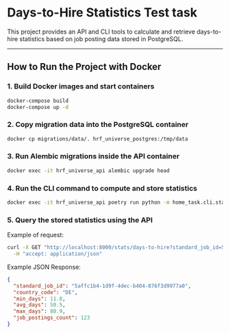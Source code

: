 # Days-to-Hire Statistics Test task

This project provides an API and CLI tools to calculate and retrieve days-to-hire statistics based on job posting data stored in PostgreSQL.

---

## How to Run the Project with Docker

### 1. Build Docker images and start containers

```bash
docker-compose build
docker-compose up -d
```

### 2. Copy migration data into the PostgreSQL container

```bash
docker cp migrations/data/. hrf_universe_postgres:/tmp/data
```

### 3. Run Alembic migrations inside the API container

```bash
docker exec -it hrf_universe_api alembic upgrade head
```

### 4. Run the CLI command to compute and store statistics

```bash
docker exec -it hrf_universe_api poetry run python -m home_task.cli.stats stats store --min-required 5
```

### 5. Query the stored statistics using the API

Example of request:
```bash
curl -X GET "http://localhost:8000/stats/days-to-hire?standard_job_id=5affc1b4-1d9f-4dec-b404-876f3d9977a0&country_code=DE" \
  -H "accept: application/json"
```

Example JSON Response:
```json
{
  "standard_job_id": "5affc1b4-1d9f-4dec-b404-876f3d9977a0",
  "country_code": "DE",
  "min_days": 11.0,
  "avg_days": 50.5,
  "max_days": 80.9,
  "job_postings_count": 123
}
```